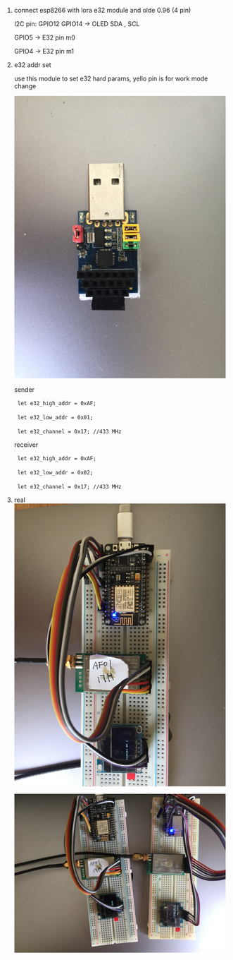 

1. connect esp8266 with lora e32 module and olde 0.96 (4 pin)
    
    I2C pin: GPIO12 GPIO14 -> OLED SDA , SCL
    
    GPIO5 -> E32 pin m0

    GPIO4 -> E32 pin m1



2. e32 addr set
    
    use this module to set e32 hard params, yello pin is for work mode change 

   ![image](images/debuger.jpg)

    sender

        let e32_high_addr = 0xAF;

        let e32_low_addr = 0x01;
        
        let e32_channel = 0x17; //433 MHz

    receiver

        let e32_high_addr = 0xAF;

        let e32_low_addr = 0x02;
        
        let e32_channel = 0x17; //433 MHz



3. real
   ![image](images/sender.jpg)
   
   ![image](images/working.jpg)

